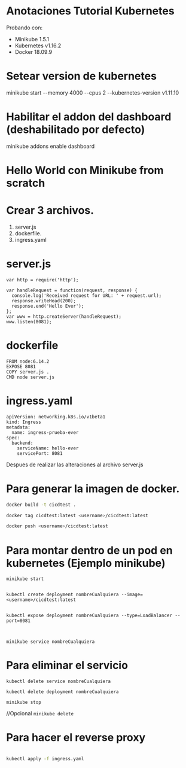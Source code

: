 # Anotaciones Tutorial Kubernetes


Probando con:
 * Minikube 1.5.1
 * Kubernetes v1.16.2 
 * Docker 18.09.9


# Setear version  de kubernetes
minikube start --memory 4000 --cpus 2 --kubernetes-version v1.11.10 



# Habilitar el addon del dashboard (deshabilitado por defecto)
minikube addons enable dashboard



# Hello World con Minikube from scratch


# Crear 3 archivos.
1. server.js
2. dockerfile.
3. ingress.yaml



# server.js

    var http = require('http');
    
    var handleRequest = function(request, response) {
      console.log('Received request for URL: ' + request.url);
      response.writeHead(200);
      response.end('Hello Ever');
    };
    var www = http.createServer(handleRequest);
    www.listen(8081);
    

# dockerfile
    FROM node:6.14.2
    EXPOSE 8081
    COPY server.js .
    CMD node server.js

# ingress.yaml

    apiVersion: networking.k8s.io/v1beta1
    kind: Ingress
    metadata:
      name: ingress-prueba-ever
    spec:
      backend:
        serviceName: hello-ever
        servicePort: 8081



Despues de realizar las alteraciones al archivo server.js


# Para generar la imagen de docker.

```bash
docker build -t cicdtest .

docker tag cicdtest:latest <username>/cicdtest:latest

docker push <username>/cicdtest:latest

```




# Para montar dentro de un pod en kubernetes (Ejemplo minikube)
    minikube start
    
    
    kubectl create deployment nombreCualquiera --image=<username>/cicdtest:latest
    
    
    kubectl expose deployment nombreCualquiera --type=LoadBalancer --port=8081
    
    
    
    minikube service nombreCualquiera
    


# Para eliminar el servicio

    kubectl delete service nombreCualquiera
    
    kubectl delete deployment nombreCualquiera
    
    minikube stop


//Opcional
`minikube delete`






# Para hacer el reverse proxy
```bash

kubectl apply -f ingress.yaml
```



























